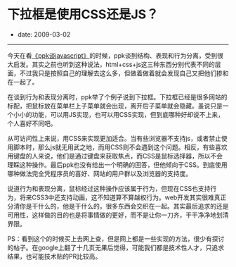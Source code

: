 # 下拉框是使用CSS还是JS？

- date: 2009-03-02

--------------------------


今天在看[《ppk谈javascript》](http://www.douban.com/subject/3022779/)的时候，ppk谈到结构、表现和行为分离，受到很大启发。其实之前也听到这种说法，html+css+js这三种东西分别代表不同的层面，不过我只是按照自己的理解去这么多，但做着做着就会发现自己又把他们掺和在一起了。

在谈到行为和表现分离时，ppk举了个例子说到下拉框。下拉框已经是很多网站的标配，把鼠标放在菜单栏上子菜单就会出现，离开后子菜单就会隐藏。虽说只是一个小小的功能，可以用JS实现，也可以用CSS实现，但到底哪种好却说不上来，个人喜好不同吧。

从可访问性上来说，用CSS来实现更加适合。当有些浏览器不支持js，或者禁止使用脚本时，那么js就无用武之地，而用CSS则不会遇到这个问题。相反，有些喜欢用键盘的人来说，他们是通过键盘来获取焦点，而CSS是鼠标选择器，所以不会理睬这种操作。最后ppk也没有给出一个明确的回答，但他倾向于CSS。到底使用哪种做法完全凭程序员的喜好、网站的用户群以及浏览器的支持度。

说道行为和表现分离，鼠标经过这种操作应该属于行为，但现在CSS也支持行为，将来CSS3中还支持动画，这不知道算不算越权行为。web开发其实很难真正分清你是干什么的，他是干什么的，很多东西会交织在一起。其实最后追求的还是可用性，这样做的目的也是将事情做的更好，而不是让你一刀齐，干干净净地划清界限。

PS：看到这个的时候买上去网上查，但是网上都是一些实现的方法，很少有探讨的帖子。在google上翻了十几页无果后觉得，可能我们都是技术性人才，只追求结果，也可能技术贴的PR比较高。
